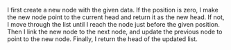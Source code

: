 I first create a new node with the given data. If the position is zero, I make the new node point to the current head and return it as the new head. If not, I move through the list until I reach the node just before the given position. Then I link the new node to the next node, and update the previous node to point to the new node. Finally, I return the head of the updated list.
